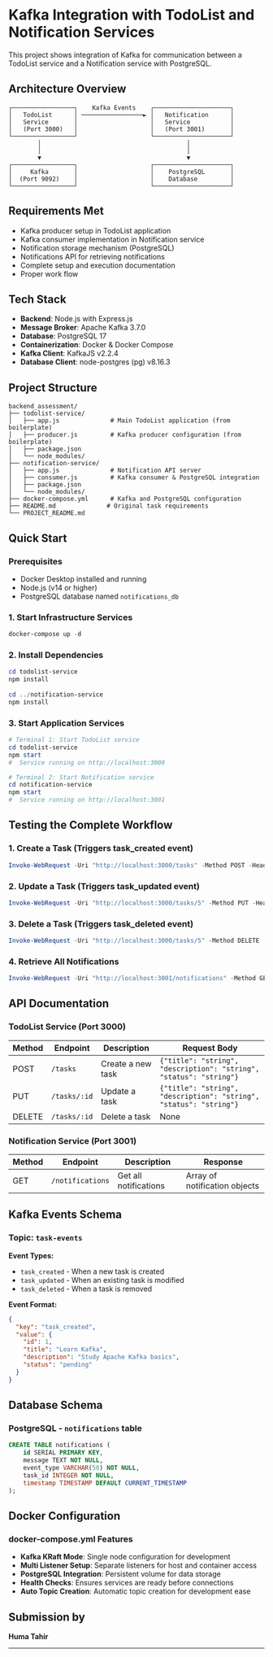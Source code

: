 # Kafka Integration with TodoList and Notification Services

This project shows integration of Kafka for communication between a TodoList service and a Notification service with PostgreSQL. 

##  Architecture Overview

```
┌─────────────────┐    Kafka Events    ┌─────────────────────┐
│   TodoList      │ ─────────────────► │   Notification      │
│   Service       │                    │   Service           │
│   (Port 3000)   │                    │   (Port 3001)       │
└─────────────────┘                    └─────────────────────┘
        │                                        │
        │                                        │
        ▼                                        ▼
┌─────────────────┐                    ┌─────────────────────┐
│     Kafka       │                    │    PostgreSQL       │
│  (Port 9092)    │                    │    Database         │
└─────────────────┘                    └─────────────────────┘
```

##  Requirements Met

-  Kafka producer setup in TodoList application  
-  Kafka consumer implementation in Notification service  
-  Notification storage mechanism (PostgreSQL)  
-  Notifications API for retrieving notifications  
-  Complete setup and execution documentation  
-  Proper work flow  

##  Tech Stack

- **Backend**: Node.js with Express.js
- **Message Broker**: Apache Kafka 3.7.0
- **Database**: PostgreSQL 17
- **Containerization**: Docker & Docker Compose
- **Kafka Client**: KafkaJS v2.2.4
- **Database Client**: node-postgres (pg) v8.16.3

##  Project Structure

```
backend_assessment/
├── todolist-service/
│   ├── app.js              # Main TodoList application (from boilerplate)
│   ├── producer.js         # Kafka producer configuration (from boilerplate)
│   ├── package.json        
│   └── node_modules/       
├── notification-service/
│   ├── app.js              # Notification API server
│   ├── consumer.js         # Kafka consumer & PostgreSQL integration
│   ├── package.json       
│   └── node_modules/       
├── docker-compose.yml      # Kafka and PostgreSQL configuration
├── README.md              # Original task requirements
└── PROJECT_README.md      
```

##  Quick Start

### Prerequisites

- Docker Desktop installed and running
- Node.js (v14 or higher)
- PostgreSQL database named `notifications_db`

### 1. Start Infrastructure Services

```powershell
docker-compose up -d
```

### 2. Install Dependencies

```powershell
cd todolist-service
npm install
  
cd ../notification-service
npm install
```

### 3. Start Application Services

```powershell
# Terminal 1: Start TodoList service
cd todolist-service
npm start
#  Service running on http://localhost:3000

# Terminal 2: Start Notification service
cd notification-service  
npm start
#  Service running on http://localhost:3001
```

##  Testing the Complete Workflow

### 1. Create a Task (Triggers task_created event)
```powershell
Invoke-WebRequest -Uri "http://localhost:3000/tasks" -Method POST -Headers @{"Content-Type"="application/json"}-Body '{"title": "Demo Task", "description": "Testing for screenshot", "status": "pending"}'

```

### 2. Update a Task (Triggers task_updated event)
```powershell
Invoke-WebRequest -Uri "http://localhost:3000/tasks/5" -Method PUT -Headers @{"Content-Type"="application/json"}-Body '{"title": "Updated Demo Task", "status": "completed"}'

```

### 3. Delete a Task (Triggers task_deleted event)
```powershell
Invoke-WebRequest -Uri "http://localhost:3000/tasks/5" -Method DELETE

```

### 4. Retrieve All Notifications
```powershell
Invoke-WebRequest -Uri "http://localhost:3001/notifications" -Method GET

```

##  API Documentation

### TodoList Service (Port 3000)

| Method | Endpoint      | Description        | Request Body |
|--------|---------------|--------------------|--------------|
| POST   | `/tasks`      | Create a new task  | `{"title": "string", "description": "string", "status": "string"}` |
| PUT    | `/tasks/:id`  | Update a task      | `{"title": "string", "description": "string", "status": "string"}` |
| DELETE | `/tasks/:id`  | Delete a task      | None |

### Notification Service (Port 3001)

| Method | Endpoint         | Description           | Response |
|--------|------------------|-----------------------|----------|
| GET    | `/notifications` | Get all notifications | Array of notification objects |


##  Kafka Events Schema

### Topic: `task-events`

**Event Types:**
- `task_created` - When a new task is created
- `task_updated` - When an existing task is modified  
- `task_deleted` - When a task is removed

**Event Format:**
```json
{
  "key": "task_created",
  "value": {
    "id": 1,
    "title": "Learn Kafka",
    "description": "Study Apache Kafka basics",
    "status": "pending"
  }
}
```

##  Database Schema

### PostgreSQL - `notifications` table

```sql
CREATE TABLE notifications (
    id SERIAL PRIMARY KEY,
    message TEXT NOT NULL,
    event_type VARCHAR(50) NOT NULL,
    task_id INTEGER NOT NULL,
    timestamp TIMESTAMP DEFAULT CURRENT_TIMESTAMP
);
```

##  Docker Configuration

### docker-compose.yml Features

- **Kafka KRaft Mode**: Single node configuration for development
- **Multi Listener Setup**: Separate listeners for host and container access
- **PostgreSQL Integration**: Persistent volume for data storage
- **Health Checks**: Ensures services are ready before connections
- **Auto Topic Creation**: Automatic topic creation for development ease

##  Submission by

**Huma Tahir**  

---


